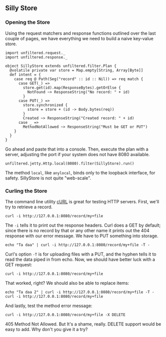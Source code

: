 Silly Store
-----------

### Opening the Store

Using the request matchers and response functions outlined over the
last couple of pages, we have everything we need to build a naive
key-value store.

    import unfiltered.request._
    import unfiltered.response._
    
    object SillyStore extends unfiltered.filter.Plan {
      @volatile private var store = Map.empty[String, Array[Byte]]
      def intent = {
        case req @ Path(Seg("record" :: id :: Nil)) => req match {
          case GET(_) =>
            store.get(id).map(ResponseBytes).getOrElse {
              NotFound ~> ResponseString("No record: " + id)
            }
          case PUT(_) =>
            store.synchronized {
              store = store + (id -> Body.bytes(req))
            }
            Created ~> ResponseString("Created record: " + id)
          case _ =>
            MethodNotAllowed ~> ResponseString("Must be GET or PUT")
        }
      }
    }

Go ahead and paste that into a console. Then, execute the plan with a
server, adjusting the port if your system does not have 8080
available.

    unfiltered.jetty.Http.local(8080).filter(SillyStore).run()

The method `local`, like `anylocal`, binds only to the loopback
interface, for safety. SillyStore is not quite "web-scale".

### Curling the Store

The command line utility [cURL][curl] is great for testing HTTP
servers. First, we'll try to retrieve a record.

[curl]: http://curl.haxx.se/

    curl -i http://127.0.0.1:8080/record/my+file

The `-i` tells it to print out the response headers. Curl does a GET
by default; since there is no record by that or any other name it
prints out the 404 response with our error message. We have to PUT
something into storage.

    echo "Ta daa" | curl -i http://127.0.0.1:8080/record/my+file -T -

Curl's option `-T` is for uploading files with a PUT, and the hyphen
tells it to read the data piped in from echo. Now, we should have
better luck with a GET request:

    curl -i http://127.0.0.1:8080/record/my+file

That worked, right? We should also be able to replace items:

    echo "Ta daa 2" | curl -i http://127.0.0.1:8080/record/my+file -T -
    curl -i http://127.0.0.1:8080/record/my+file

And lastly, test the method error message:

    curl -i http://127.0.0.1:8080/record/my+file -X DELETE

405 Method Not Allowed. But It's a shame, really. DELETE support would
be easy to add. Why don't you give it a try?
